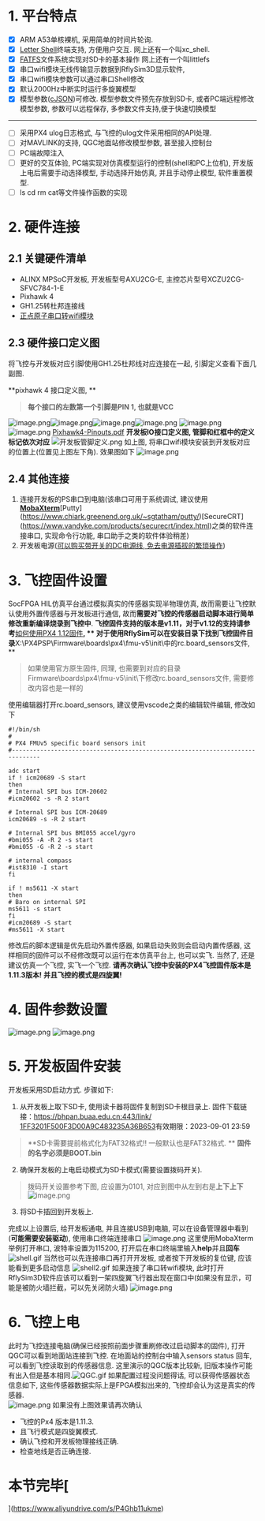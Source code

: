# 1. 平台特点
- [x] ARM A53单核裸机, 采用简单的时间片轮询. 
- [x] [Letter Shell](https://github.com/NevermindZZT/letter-shell)终端支持, 方便用户交互. 网上还有一个叫xc_shell.
- [x] [FATFS](http://elm-chan.org/fsw/ff/00index_e.html)文件系统实现对SD卡的基本操作 网上还有一个叫littlefs
- [x] 串口wifi模块无线传输显示数据到RflySim3D显示软件, 
- [x] 串口wifi模块参数可以通过串口Shell修改
- [x] 默认2000Hz中断实时运行多旋翼模型
- [x] 模型参数([cJSON](https://github.com/DaveGamble/cJSON))可修改. 模型参数文件预先存放到SD卡, 或者PC端远程修改模型参数, 参数可以远程保存, 多参数文件支持,便于快速切换模型

---

- [ ] 采用PX4 ulog日志格式, 与飞控的ulog文件采用相同的API处理.
- [ ] 对MAVLINK的支持, QGC地面站修改模型参数, 甚至接入控制台
- [ ] PC端故障注入
- [ ] 更好的交互体验, PC端实现对仿真模型运行的控制(shell和PC上位机), 开发版上电后需要手动选择模型, 手动选择开始仿真, 并且手动停止模型, 软件重置模型.
- [ ] ls cd rm cat等文件操作函数的实现

# 2. 硬件连接
## 2.1 关键硬件清单

- ALINX MPSoC开发板, 开发板型号AXU2CG-E, 主控芯片型号XCZU2CG-SFVC784-1-E
- Pixhawk 4
- GH1.25转杜邦连接线
- [正点原子串口转wifi模块](https://detail.tmall.com/item.htm?spm=a230r.1.14.18.69a09754bcIZd5&id=609757779633&ns=1&abbucket=8&skuId=4447338308660)
## 2.3 硬件接口定义图
将飞控与开发板对应引脚使用GH1.25杜邦线对应连接在一起, 引脚定义查看下面几副图.  

**pixhawk 4 接口定义图, **
> **每个接口的左数第一个引脚是PIN 1, 也就是VCC**

![image.png](https://cdn.nlark.com/yuque/0/2021/png/1166025/1627393529101-bbd46a6d-b028-48f9-b1b0-a6badc5ada6e.png#averageHue=%23ececec&height=506&id=u1c6491a7&originHeight=506&originWidth=428&originalType=binary&ratio=1&rotation=0&showTitle=false&size=46557&status=done&style=none&title=&width=428)![image.png](https://cdn.nlark.com/yuque/0/2021/png/1166025/1627450886931-a7743dbe-4e5b-4b0d-97b2-ea6686ae5a51.png#averageHue=%23889792&height=503&id=uf8126912&originHeight=648&originWidth=681&originalType=binary&ratio=1&rotation=0&showTitle=false&size=946513&status=done&style=none&title=&width=529)![image.png](https://cdn.nlark.com/yuque/0/2021/png/1166025/1627393619541-fd66ba9d-cb8c-450d-bf8c-02481b2a5b9d.png#averageHue=%23f4f3f3&height=472&id=u5bafd894&originHeight=472&originWidth=631&originalType=binary&ratio=1&rotation=0&showTitle=false&size=44326&status=done&style=none&title=&width=631)![image.png](https://cdn.nlark.com/yuque/0/2021/png/1166025/1627393693107-afb43656-12c8-46db-96f1-55970b879e00.png#averageHue=%23f2f2f1&height=541&id=uea23bbf0&originHeight=541&originWidth=610&originalType=binary&ratio=1&rotation=0&showTitle=false&size=54559&status=done&style=none&title=&width=610)
![image.png](https://cdn.nlark.com/yuque/0/2021/png/1166025/1627393717322-62410e1c-ac24-4bff-a627-32462a05eb9c.png#averageHue=%23f4f3f2&height=714&id=u6d916738&originHeight=714&originWidth=627&originalType=binary&ratio=1&rotation=0&showTitle=false&size=69934&status=done&style=none&title=&width=627)![image.png](https://cdn.nlark.com/yuque/0/2021/png/1166025/1627393763560-84d2655c-e2a3-48df-995c-7c4f8fccc813.png#averageHue=%23f2f2f1&height=541&id=ud649b3cf&originHeight=541&originWidth=617&originalType=binary&ratio=1&rotation=0&showTitle=false&size=57279&status=done&style=none&title=&width=617)
[Pixhawk4-Pinouts.pdf](https://www.yuque.com/attachments/yuque/0/2021/pdf/1166025/1627387378406-23e412b3-557b-4c01-bcb7-93daf58663f1.pdf)
**开发板IO接口定义图, 管脚和红框中的定义标记依次对应**
![开发板管脚定义.png](https://cdn.nlark.com/yuque/0/2022/png/1166025/1651756798075-09daedfc-e1e9-42d0-aac4-1bae9356ed41.png#averageHue=%23889d87&clientId=u50b462d9-52dd-4&from=drop&id=u187c2ac2&originHeight=1191&originWidth=1739&originalType=binary&ratio=1&rotation=0&showTitle=false&size=2924980&status=done&style=none&taskId=ubb531707-86c7-4ecd-9703-cf8405667d6&title=)
如上图, 将串口wifi模块安装到开发板对应的位置上(位置见上图左下角).  效果图如下
![image.png](https://cdn.nlark.com/yuque/0/2021/png/1166025/1627398665804-20ddf57c-881a-4e30-9eb3-e97b722219c7.png#averageHue=%236b7274&height=434&id=u6f8a0674&originHeight=737&originWidth=821&originalType=binary&ratio=1&rotation=0&showTitle=false&size=799912&status=done&style=none&title=&width=484)

## 2.4 其他连接

1. 连接开发板的PS串口到电脑(该串口可用于系统调试, 建议使用[**MobaXterm**](https://mobaxterm.mobatek.net/)\[Putty](https://www.chiark.greenend.org.uk/~sgtatham/putty/)\[SecureCRT](https://www.vandyke.com/products/securecrt/index.html)之类的软件连接串口, 实现命令行功能, 串口助手之类的软件体验稍差)
2. 开发板电源([可以购买带开关的DC电源线, 免去电源插拔的繁琐操作](https://item.taobao.com/item.htm?spm=a1z09.2.0.0.32f12e8dZlbJXh&id=599221327119&_u=rqvdro2801a))

# 3. 飞控固件设置
SocFPGA HIL仿真平台通过模拟真实的传感器实现半物理仿真, 故而需要让飞控默认使用外置传感器与开发板进行通信, 故而**需要对飞控的传感器启动脚本进行简单修改重新编译烧录到飞控中**. 
**飞控固件支持的版本是v1.11，对于v1.12的支持请参考**[如何使用PX4 1.12固件](https://www.yuque.com/rflysocfpgahil/lkdltx/goxg0w?view=doc_embed)**, ** 对于使用RflySim可以在安装目录下找到飞控固件目录**X:\PX4PSP\Firmware\boards\px4\fmu-v5\init\中的rc.board_sensors文件, **
> 如果使用官方原生固件, 同理, 也需要到对应的目录Firmware\boards\px4\fmu-v5\init\下修改rc.board_sensors文件, 需要修改内容也是一样的

使用编辑器打开rc.board_sensors, 建议使用vscode之类的编辑软件编辑, 修改如下
```shell
#!/bin/sh
#
# PX4 FMUv5 specific board sensors init
#------------------------------------------------------------------------------

adc start
if ! icm20689 -S start
then
# Internal SPI bus ICM-20602
#icm20602 -s -R 2 start

# Internal SPI bus ICM-20689
icm20689 -s -R 2 start

# Internal SPI bus BMI055 accel/gyro
#bmi055 -A -R 2 -s start
#bmi055 -G -R 2 -s start

# internal compass
#ist8310 -I start
fi

if ! ms5611 -X start
then
# Baro on internal SPI
ms5611 -s start
fi
#icm20689 -S start
#ms5611 -X start
```
修改后的脚本逻辑是优先启动外置传感器, 如果启动失败则会启动内置传感器, 这样相同的固件可以不经修改既可以运行在本仿真平台上, 也可以实飞. 当然了, 还是建议仿真一个飞控, 实飞一个飞控.
**请再次确认飞控中安装的PX4飞控固件版本是1.11.3版本!**
**并且飞控的模式是四旋翼!**
# 4. 固件参数设置
![image.png](https://cdn.nlark.com/yuque/0/2022/png/1166025/1645510605585-f56a5cab-38cb-46b7-93a5-92def97cd6aa.png#averageHue=%23282524&clientId=u08cbd0eb-5f2e-4&from=paste&height=29&id=uf7b9a51d&originHeight=27&originWidth=640&originalType=binary&ratio=1&rotation=0&showTitle=false&size=5828&status=done&style=none&taskId=u4d86f03d-69a0-406a-b10f-8e0d3dbf3ee&title=&width=692)
![image.png](https://cdn.nlark.com/yuque/0/2022/png/1166025/1645510733198-50b354c6-e1cd-4e29-a958-267e0006d63b.png#averageHue=%232a2725&clientId=u08cbd0eb-5f2e-4&from=paste&height=34&id=uebd37f1e&originHeight=30&originWidth=618&originalType=binary&ratio=1&rotation=0&showTitle=false&size=7849&status=done&style=none&taskId=ucfdcfeab-6d4f-448e-bec2-5c6741fdb75&title=&width=692)
# 5. 开发板固件安装
开发板采用SD启动方式. 步骤如下:

1. 从开发板上取下SD卡, 使用读卡器将固件复制到SD卡根目录上.  固件下载链接：[https://bhpan.buaa.edu.cn:443/link/    1FF3201F500F3D00A9C483235A36B653](https://bhpan.buaa.edu.cn:443/link/1FF3201F500F3D00A9C483235A36B653)有效期限：2023-09-01 23:59
> **SD卡需要提前格式化为FAT32格式!! 一般默认也是FAT32格式. **
> **固件的名字必须是BOOT.bin**

2. 确保开发板的上电启动模式为SD卡模式(需要设置拨码开关).
> 拨码开关设置参考下图, 应设置为0101, 对应到图中从左到右是**上下上下**
> ![image.png](https://cdn.nlark.com/yuque/0/2021/png/1166025/1627396480265-8544e806-bcf6-4f0c-90a4-4988783e9080.png#averageHue=%231f211e&height=207&id=vJWr5&originHeight=396&originWidth=1160&originalType=binary&ratio=1&rotation=0&showTitle=false&size=810277&status=done&style=none&title=&width=605)

3. 将SD卡插回到开发板上.

完成以上设置后, 给开发板通电, 并且连接USB到电脑, 可以在设备管理器中看到(**可能需要安装驱动**), 使用串口终端连接串口
![image.png](https://cdn.nlark.com/yuque/0/2021/png/1166025/1627396642253-0f6ee54e-6d5b-46c9-a37d-6b2bbcdedeae.png#averageHue=%23f5f1ed&height=42&id=udbbda1a3&originHeight=42&originWidth=387&originalType=binary&ratio=1&rotation=0&showTitle=false&size=7032&status=done&style=none&title=&width=387)
这里使用MobaXterm举例打开串口, 波特率设置为115200, 打开后在串口终端里输入**help**并且**回车**![shell.gif](https://cdn.nlark.com/yuque/0/2021/gif/1166025/1627397344446-6c638b00-be4e-493a-9173-5699fe8b41ee.gif#averageHue=%23fcfcfb&height=909&id=u456abdcb&originHeight=909&originWidth=1627&originalType=binary&ratio=1&rotation=0&showTitle=false&size=621814&status=done&style=none&title=&width=1627)
当然也可以先连接串口再打开开发板, 或者按下开发板的复位键, 应该能看到更多启动信息
![shell2.gif](https://cdn.nlark.com/yuque/0/2021/gif/1166025/1627397631533-cf07ba30-2b24-49d6-9575-f814a48c3e06.gif#averageHue=%23262626&height=778&id=u638e1feb&originHeight=778&originWidth=1383&originalType=binary&ratio=1&rotation=0&showTitle=false&size=301592&status=done&style=none&title=&width=1383)
如果连接了串口转wifi模块, 此时打开RflySim3D软件应该可以看到一架四旋翼飞行器出现在窗口中(如果没有显示，可能是被防火墙拦截，可以先关闭防火墙)
![image.png](https://cdn.nlark.com/yuque/0/2021/png/1166025/1627397741790-b8d942db-2165-4b31-9297-0d349db6c5f7.png#averageHue=%234d5b39&height=720&id=u4672d79d&originHeight=720&originWidth=1280&originalType=binary&ratio=1&rotation=0&showTitle=false&size=2027812&status=done&style=none&title=&width=1280)
# 6. 飞控上电
此时为飞控连接电脑(确保已经按照前面步骤重刷修改过启动脚本的固件), 打开QGC可以看到地面站连接到飞控. 在地面站的控制台中输入sensors status 回车, 可以看到飞控读取到的传感器信息. 这里演示的QGC版本比较新, 旧版本操作可能有出入但是基本相同.![QGC.gif](https://cdn.nlark.com/yuque/0/2021/gif/1166025/1627398206891-71b4ba41-5aa9-42d5-94b8-8703440db8fa.gif#averageHue=%235d6769&height=913&id=ufc1a3e51&originHeight=913&originWidth=1708&originalType=binary&ratio=1&rotation=0&showTitle=false&size=7495071&status=done&style=none&title=&width=1708)
如果配置过程没问题得话, 可以获得传感器状态信息如下, 这些传感器数据实际上是FPGA模拟出来的, 飞控却会认为这是真实的传感器.  
![image.png](https://cdn.nlark.com/yuque/0/2021/png/1166025/1627398254378-871db728-274a-4df1-b0ba-6be5ac84584a.png#averageHue=%23383635&height=766&id=ud5bafd89&originHeight=766&originWidth=781&originalType=binary&ratio=1&rotation=0&showTitle=false&size=179455&status=done&style=none&title=&width=781)
如果没有上图效果请再次确认

- 飞控的Px4 版本是1.11.3.
- 且飞行模式是四旋翼模式.
- 确认飞控和开发板物理接线正确. 
- 检查地线是否正确连接.
# 本节完毕[



















](https://www.aliyundrive.com/s/P4Ghb11ukme)
